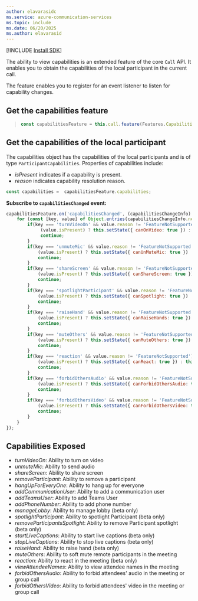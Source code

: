 ```yaml
---
author: elavarasidc
ms.service: azure-communication-services
ms.topic: include
ms.date: 06/20/2025
ms.author: elavarasid
---
```

[!INCLUDE [Install SDK](../install-sdk/install-sdk-web.md)]

The ability to view capabilities is an extended feature of the core `Call` API. It enables you to obtain the capabilities of the local participant in the current call.

The feature enables you to register for an event listener to listen for capability changes.

## Get the capabilities feature

>```js
>const capabilitiesFeature = this.call.feature(Features.Capabilities);
>```

## Get the capabilities of the local participant

The capabilities object has the capabilities of the local participants and is of type `ParticipantCapabilities`. Properties of capabilities include:

- *isPresent* indicates if a capability is present.
- *reason* indicates capability resolution reason.

```js
const capabilities =  capabilitiesFeature.capabilities;
```

**Subscribe to `capabilitiesChanged` event:**

```js
capabilitiesFeature.on('capabilitiesChanged', (capabilitiesChangeInfo) => {
    for (const [key, value] of Object.entries(capabilitiesChangeInfo.newValue)) {
        if(key === 'turnVideoOn' && value.reason != 'FeatureNotSupported') {
             (value.isPresent) ? this.setState({ canOnVideo: true }) : this.setState({ canOnVideo: false });
             continue;
        }
        if(key === 'unmuteMic' && value.reason != 'FeatureNotSupported') {
            (value.isPresent) ? this.setState({ canUnMuteMic: true }) : this.setState({ canUnMuteMic: false });
            continue;
        }
        if(key === 'shareScreen' && value.reason != 'FeatureNotSupported') {
            (value.isPresent) ? this.setState({ canShareScreen: true }) : this.setState({ canShareScreen: false });
            continue;
        }
        if(key === 'spotlightParticipant' && value.reason != 'FeatureNotSupported') {
            (value.isPresent) ? this.setState({ canSpotlight: true }) : this.setState({ canSpotlight: false });
            continue;
        }
        if(key === 'raiseHand' && value.reason != 'FeatureNotSupported') {
            (value.isPresent) ? this.setState({ canRaiseHands: true }) : this.setState({ canRaiseHands: false });
            continue;
        }
        if(key === 'muteOthers' && value.reason != 'FeatureNotSupported') {
            (value.isPresent) ? this.setState({ canMuteOthers: true }) : this.setState({ canMuteOthers: false });
            continue;
        }
        if(key === 'reaction' && value.reason != 'FeatureNotSupported') {
            (value.isPresent) ? this.setState({ canReact: true }) : this.setState({ canReact: false });
            continue;
        }
        if(key === 'forbidOthersAudio' && value.reason != 'FeatureNotSupported') {
            (value.isPresent) ? this.setState({ canForbidOthersAudio: true }) : this.setState({ canForbidOthersAudio: false });
            continue;
        }
        if(key === 'forbidOthersVideo' && value.reason != 'FeatureNotSupported') {
            (value.isPresent) ? this.setState({ canForbidOthersVideo: true }) : this.setState({ canForbidOthersVideo: false });
            continue;
        }
    }
});
```

## Capabilities Exposed

- *turnVideoOn*: Ability to turn on video
- *unmuteMic*: Ability to send audio
- *shareScreen*: Ability to share screen
- *removeParticipant*: Ability to remove a participant
- *hangUpForEveryOne*: Ability to hang up for everyone
- *addCommunicationUser*: Ability to add a communication user
- *addTeamsUser*: Ability to add Teams User
- *addPhoneNumber*: Ability to add phone number
- *manageLobby*: Ability to manage lobby (beta only)
- *spotlightParticipant*: Ability to spotlight Participant (beta only)
- *removeParticipantsSpotlight*: Ability to remove Participant spotlight (beta only)
- *startLiveCaptions*: Ability to start live captions (beta only)
- *stopLiveCaptions*: Ability to stop live captions (beta only)
- *raiseHand*: Ability to raise hand (beta only)
- *muteOthers*: Ability to soft mute remote participants in the meeting 
- *reaction*: Ability to react in the meeting (beta only)
- *viewAttendeeNames*: Ability to view attendee names in the meeting
- *forbidOthersAudio*: Ability to forbid attendees' audio in the meeting or group call
- *forbidOthersVideo*: Ability to forbid attendees' video in the meeting or group call
